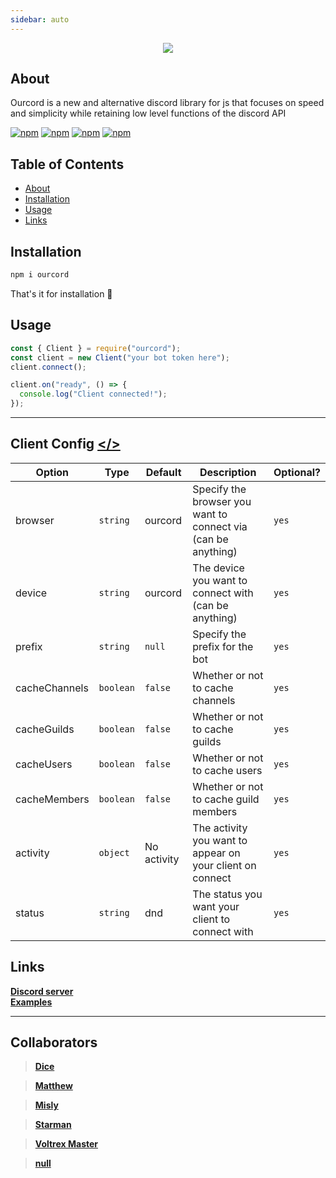 ```yaml
---
sidebar: auto
---
```

<p align="center">
  <img src="https://cdn.discordapp.com/attachments/754311708448915526/789867096263753728/Frame_2.svg" />
</p>

## About

Ourcord is a new and alternative discord library for js that focuses on speed and simplicity while retaining low level functions of the discord API

[![npm](https://img.shields.io/npm/v/ourcord?color=red&style=for-the-badge)](https://npmjs.com/package/ourcord)
[![npm](https://img.shields.io/bundlephobia/min/ourcord?color=red&style=for-the-badge)](https://npmjs.com/package/ourcord)
[![npm](https://img.shields.io/npm/dm/ourcord?color=red&style=for-the-badge)](https://npmjs.com/package/ourcord)
[![npm](https://img.shields.io/github/contributors/ourcord/ourcord?color=red&style=for-the-badge)](https://npmjs.com/package/ourcord)

## Table of Contents

- [About](#about)
- [Installation](#installation)
- [Usage](#usage)
- [Links](#links)

## Installation

```cmd
npm i ourcord
```

That's it for installation 🎈

## Usage

```js
const { Client } = require("ourcord");
const client = new Client("your bot token here");
client.connect();

client.on("ready", () => {
  console.log("Client connected!");
});
```

---

## Client Config <a href="src/websocket.ts#L33"></></a>

| Option        | Type      | Default     | Description                                                   | Optional? |
| ------------- | --------- | ----------- | ------------------------------------------------------------- | --------- |
| browser       | `string`  | ourcord     | Specify the browser you want to connect via (can be anything) | `yes`     |
| device        | `string`  | ourcord     | The device you want to connect with (can be anything)         | `yes`     |
| prefix        | `string`  | `null`      | Specify the prefix for the bot                                | `yes`     |
| cacheChannels | `boolean` | `false`     | Whether or not to cache channels                              | `yes`     |
| cacheGuilds   | `boolean` | `false`     | Whether or not to cache guilds                                | `yes`     |
| cacheUsers    | `boolean` | `false`     | Whether or not to cache users                                 | `yes`     |
| cacheMembers  | `boolean` | `false`     | Whether or not to cache guild members                         | `yes`     |
| activity      | `object`  | No activity | The activity you want to appear on your client on connect     | `yes`     |
| status        | `string`  | dnd         | The status you want your client to connect with               | `yes`     |

## Links

[**Discord server**](https://discord.gg/3yDQKDXXdk)  
[**Examples**](https://github.com/ourcord/examples)

---

## Collaborators

> [**Dice**](https://github.com/alebot-dev)

> [**Matthew**](https://github.com/matthewthechickenman)

> [**Misly**](https://github.com/Misly16)

> [**Starman**](https://github.com/Starman3787)

> [**Voltrex Master**](https://github.com/VoltrexMaster)

> [**null**](https://github.com/vierofernando)
